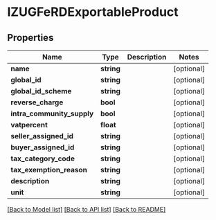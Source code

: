 # IZUGFeRDExportableProduct

## Properties
Name | Type | Description | Notes
------------ | ------------- | ------------- | -------------
**name** | **string** |  | [optional] 
**global_id** | **string** |  | [optional] 
**global_id_scheme** | **string** |  | [optional] 
**reverse_charge** | **bool** |  | [optional] 
**intra_community_supply** | **bool** |  | [optional] 
**vatpercent** | **float** |  | [optional] 
**seller_assigned_id** | **string** |  | [optional] 
**buyer_assigned_id** | **string** |  | [optional] 
**tax_category_code** | **string** |  | [optional] 
**tax_exemption_reason** | **string** |  | [optional] 
**description** | **string** |  | [optional] 
**unit** | **string** |  | [optional] 

[[Back to Model list]](../../README.md#documentation-for-models) [[Back to API list]](../../README.md#documentation-for-api-endpoints) [[Back to README]](../../README.md)

